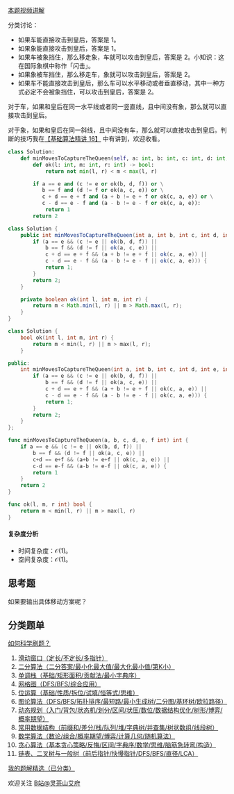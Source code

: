 [本题视频讲解](https://www.bilibili.com/video/BV1ae411e7fn/)

分类讨论：

- 如果车能直接攻击到皇后，答案是 $1$。
- 如果象能直接攻击到皇后，答案是 $1$。
- 如果车被象挡住，那么移走象，车就可以攻击到皇后，答案是 $2$。小知识：这在国际象棋中称作「闪击」。
- 如果象被车挡住，那么移走车，象就可以攻击到皇后，答案是 $2$。
- 如果车不能直接攻击到皇后，那么车可以水平移动或者垂直移动，其中一种方式必定不会被象挡住，可以攻击到皇后，答案是 $2$。

对于车，如果和皇后在同一水平线或者同一竖直线，且中间没有象，那么就可以直接攻击到皇后。

对于象，如果和皇后在同一斜线，且中间没有车，那么就可以直接攻击到皇后。判断的技巧我在[【基础算法精讲 16】](https://www.bilibili.com/video/BV1mY411D7f6/) 中有讲到，欢迎收看。

```py [sol-Python3]
class Solution:
    def minMovesToCaptureTheQueen(self, a: int, b: int, c: int, d: int, e: int, f: int) -> int:
        def ok(l: int, m: int, r: int) -> bool:
            return not min(l, r) < m < max(l, r)

        if a == e and (c != e or ok(b, d, f)) or \
           b == f and (d != f or ok(a, c, e)) or \
           c + d == e + f and (a + b != e + f or ok(c, a, e)) or \
           c - d == e - f and (a - b != e - f or ok(c, a, e)):
            return 1
        return 2
```

```java [sol-Java]
class Solution {
    public int minMovesToCaptureTheQueen(int a, int b, int c, int d, int e, int f) {
        if (a == e && (c != e || ok(b, d, f)) ||
            b == f && (d != f || ok(a, c, e)) ||
            c + d == e + f && (a + b != e + f || ok(c, a, e)) ||
            c - d == e - f && (a - b != e - f || ok(c, a, e))) {
            return 1;
        }
        return 2;
    }

    private boolean ok(int l, int m, int r) {
        return m < Math.min(l, r) || m > Math.max(l, r);
    }
}
```

```cpp [sol-C++]
class Solution {
    bool ok(int l, int m, int r) {
        return m < min(l, r) || m > max(l, r);
    }

public:
    int minMovesToCaptureTheQueen(int a, int b, int c, int d, int e, int f) {
        if (a == e && (c != e || ok(b, d, f)) ||
            b == f && (d != f || ok(a, c, e)) ||
            c + d == e + f && (a + b != e + f || ok(c, a, e)) ||
            c - d == e - f && (a - b != e - f || ok(c, a, e))) {
            return 1;
        }
        return 2;
    }
};
```

```go [sol-Go]
func minMovesToCaptureTheQueen(a, b, c, d, e, f int) int {
	if a == e && (c != e || ok(b, d, f)) ||
		b == f && (d != f || ok(a, c, e)) ||
		c+d == e+f && (a+b != e+f || ok(c, a, e)) ||
		c-d == e-f && (a-b != e-f || ok(c, a, e)) {
		return 1
	}
	return 2
}

func ok(l, m, r int) bool {
	return m < min(l, r) || m > max(l, r)
}
```

#### 复杂度分析

- 时间复杂度：$\mathcal{O}(1)$。
- 空间复杂度：$\mathcal{O}(1)$。

## 思考题

如果要输出具体移动方案呢？

## 分类题单

[如何科学刷题？](https://leetcode.cn/circle/discuss/RvFUtj/)

1. [滑动窗口（定长/不定长/多指针）](https://leetcode.cn/circle/discuss/0viNMK/)
2. [二分算法（二分答案/最小化最大值/最大化最小值/第K小）](https://leetcode.cn/circle/discuss/SqopEo/)
3. [单调栈（基础/矩形面积/贡献法/最小字典序）](https://leetcode.cn/circle/discuss/9oZFK9/)
4. [网格图（DFS/BFS/综合应用）](https://leetcode.cn/circle/discuss/YiXPXW/)
5. [位运算（基础/性质/拆位/试填/恒等式/思维）](https://leetcode.cn/circle/discuss/dHn9Vk/)
6. [图论算法（DFS/BFS/拓扑排序/最短路/最小生成树/二分图/基环树/欧拉路径）](https://leetcode.cn/circle/discuss/01LUak/)
7. [动态规划（入门/背包/状态机/划分/区间/状压/数位/数据结构优化/树形/博弈/概率期望）](https://leetcode.cn/circle/discuss/tXLS3i/)
8. [常用数据结构（前缀和/差分/栈/队列/堆/字典树/并查集/树状数组/线段树）](https://leetcode.cn/circle/discuss/mOr1u6/)
9. [数学算法（数论/组合/概率期望/博弈/计算几何/随机算法）](https://leetcode.cn/circle/discuss/IYT3ss/)
10. [贪心算法（基本贪心策略/反悔/区间/字典序/数学/思维/脑筋急转弯/构造）](https://leetcode.cn/circle/discuss/g6KTKL/)
11. [链表、二叉树与一般树（前后指针/快慢指针/DFS/BFS/直径/LCA）](https://leetcode.cn/circle/discuss/K0n2gO/)

[我的题解精选（已分类）](https://github.com/EndlessCheng/codeforces-go/blob/master/leetcode/SOLUTIONS.md)

欢迎关注 [B站@灵茶山艾府](https://space.bilibili.com/206214)
